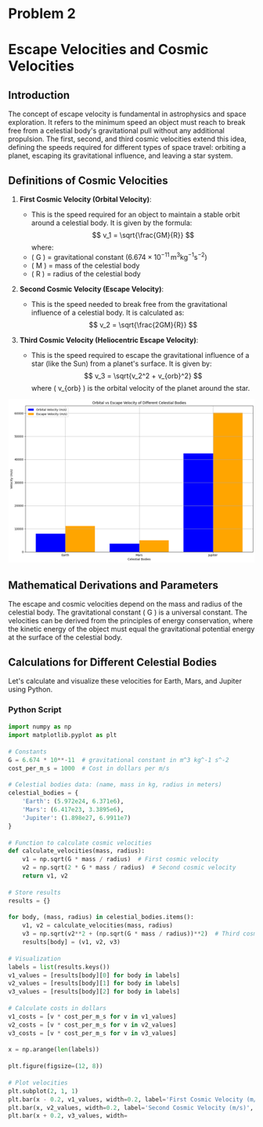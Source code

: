 # Problem 2
# Escape Velocities and Cosmic Velocities

## Introduction

The concept of escape velocity is fundamental in astrophysics and space exploration. It refers to the minimum speed an object must reach to break free from a celestial body's gravitational pull without any additional propulsion. The first, second, and third cosmic velocities extend this idea, defining the speeds required for different types of space travel: orbiting a planet, escaping its gravitational influence, and leaving a star system.

## Definitions of Cosmic Velocities

1. **First Cosmic Velocity (Orbital Velocity)**:
   - This is the speed required for an object to maintain a stable orbit around a celestial body. It is given by the formula:
   $$
   v_1 = \sqrt{\frac{GM}{R}}
   $$
   where:
   - \( G \) = gravitational constant ($6.674 \times 10^{-11} \, \text{m}^3 \text{kg}^{-1} \text{s}^{-2}$)
   - \( M \) = mass of the celestial body
   - \( R \) = radius of the celestial body

2. **Second Cosmic Velocity (Escape Velocity)**:
   - This is the speed needed to break free from the gravitational influence of a celestial body. It is calculated as:
   $$
   v_2 = \sqrt{\frac{2GM}{R}}
   $$

3. **Third Cosmic Velocity (Heliocentric Escape Velocity)**:
   - This is the speed required to escape the gravitational influence of a star (like the Sun) from a planet's surface. It is given by:
   $$
   v_3 = \sqrt{v_2^2 + v_{orb}^2}
   $$
   where \( v_{orb} \) is the orbital velocity of the planet around the star.



![alt text](image-1.png)



## Mathematical Derivations and Parameters

The escape and cosmic velocities depend on the mass and radius of the celestial body. The gravitational constant \( G \) is a universal constant. The velocities can be derived from the principles of energy conservation, where the kinetic energy of the object must equal the gravitational potential energy at the surface of the celestial body.

## Calculations for Different Celestial Bodies

Let's calculate and visualize these velocities for Earth, Mars, and Jupiter using Python.

### Python Script

```python
import numpy as np
import matplotlib.pyplot as plt

# Constants
G = 6.674 * 10**-11  # gravitational constant in m^3 kg^-1 s^-2
cost_per_m_s = 1000  # Cost in dollars per m/s

# Celestial bodies data: (name, mass in kg, radius in meters)
celestial_bodies = {
    'Earth': (5.972e24, 6.371e6),
    'Mars': (6.417e23, 3.3895e6),
    'Jupiter': (1.898e27, 6.9911e7)
}

# Function to calculate cosmic velocities
def calculate_velocities(mass, radius):
    v1 = np.sqrt(G * mass / radius)  # First cosmic velocity
    v2 = np.sqrt(2 * G * mass / radius)  # Second cosmic velocity
    return v1, v2

# Store results
results = {}

for body, (mass, radius) in celestial_bodies.items():
    v1, v2 = calculate_velocities(mass, radius)
    v3 = np.sqrt(v2**2 + (np.sqrt(G * mass / radius))**2)  # Third cosmic velocity
    results[body] = (v1, v2, v3)

# Visualization
labels = list(results.keys())
v1_values = [results[body][0] for body in labels]
v2_values = [results[body][1] for body in labels]
v3_values = [results[body][2] for body in labels]

# Calculate costs in dollars
v1_costs = [v * cost_per_m_s for v in v1_values]
v2_costs = [v * cost_per_m_s for v in v2_values]
v3_costs = [v * cost_per_m_s for v in v3_values]

x = np.arange(len(labels))

plt.figure(figsize=(12, 8))

# Plot velocities
plt.subplot(2, 1, 1)
plt.bar(x - 0.2, v1_values, width=0.2, label='First Cosmic Velocity (m/s)', color='blue')
plt.bar(x, v2_values, width=0.2, label='Second Cosmic Velocity (m/s)', color='orange')
plt.bar(x + 0.2, v3_values, width=